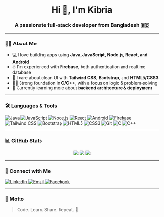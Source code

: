 
<h1 align="center">Hi 👋, I'm Kibria</h1>
<h3 align="center">A passionate full-stack developer from Bangladesh 🇧🇩</h3>

---

### 🧑‍💻 About Me

- 💻 I love building apps using **Java, JavaScript, Node.js, React, and Android**
- 🔥 I'm experienced with **Firebase**, both authentication and realtime database
- 🎨 I care about clean UI with **Tailwind CSS**, **Bootstrap**, and **HTML5/CSS3**
- 👨‍🎓 Strong foundation in **C/C++**, with a focus on logic & problem-solving
- 🌱 Currently learning more about **backend architecture & deployment**

---

### 🛠️ Languages & Tools

![Java](https://img.shields.io/badge/-Java-007396?style=flat&logo=java&logoColor=white)
![JavaScript](https://img.shields.io/badge/-JavaScript-F7DF1E?style=flat&logo=javascript&logoColor=black)
![Node.js](https://img.shields.io/badge/-Node.js-339933?style=flat&logo=node.js&logoColor=white)
![React](https://img.shields.io/badge/-React-61DAFB?style=flat&logo=react&logoColor=black)
![Android](https://img.shields.io/badge/-Android-3DDC84?style=flat&logo=android&logoColor=white)
![Firebase](https://img.shields.io/badge/-Firebase-FFCA28?style=flat&logo=firebase&logoColor=black)
![Tailwind CSS](https://img.shields.io/badge/-TailwindCSS-38B2AC?style=flat&logo=tailwind-css&logoColor=white)
![Bootstrap](https://img.shields.io/badge/-Bootstrap-7952B3?style=flat&logo=bootstrap&logoColor=white)
![HTML5](https://img.shields.io/badge/-HTML5-E34F26?style=flat&logo=html5&logoColor=white)
![CSS3](https://img.shields.io/badge/-CSS3-1572B6?style=flat&logo=css3)
![Git](https://img.shields.io/badge/-Git-F05032?style=flat&logo=git&logoColor=white)
![C](https://img.shields.io/badge/-C-00599C?style=flat&logo=c&logoColor=white)
![C++](https://img.shields.io/badge/-C++-00599C?style=flat&logo=c%2B%2B&logoColor=white)

---

### 📊 GitHub Stats

<p align="center">
  <img src="https://github-readme-stats.vercel.app/api?username=kibria900&show_icons=true&theme=radical" />
  <img src="https://github-readme-streak-stats.herokuapp.com?user=kibria900&theme=radical" />
  <img src="https://github-readme-stats.vercel.app/api/top-langs/?username=kibria900&layout=compact&theme=radical" />
</p>

---

### 🔗 Connect with Me

<p>
  <a href="https://www.linkedin.com/in/YOUR-LINKEDIN" target="_blank">
    <img alt="LinkedIn" src="https://img.shields.io/badge/LinkedIn-blue?style=flat&logo=linkedin&logoColor=white" />
  </a>
  <a href="mailto:YOUR-EMAIL@gmail.com">
    <img alt="Email" src="https://img.shields.io/badge/Email-D14836?style=flat&logo=gmail&logoColor=white" />
  </a>
  <a href="https://facebook.com/YOUR-FACEBOOK" target="_blank">
    <img alt="Facebook" src="https://img.shields.io/badge/Facebook-1877F2?style=flat&logo=facebook&logoColor=white" />
  </a>
</p>

---

### 🧠 Motto

> Code. Learn. Share. Repeat. 🚀
